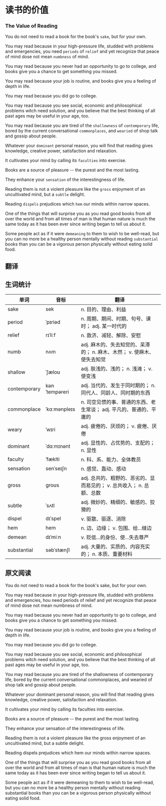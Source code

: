 # 读书的价值

### The Value of Reading
You do not need to read a book for the book's `sake`, but for your own.

You may read because in your high-pressure life, studded with problems and emergencies, you need `periods` of `relief` and yet recognize that peace of mind dose not mean `numbness` of mind.

You may read because you never had an opportunity to go to college, and books give you a chance to get something you missed.

You may read because your job is routine, and books give you a feeling of depth in life.

You may read because you did go to college.

You may read because you see social, economic and philosophical problems witch need solution, and you believe that the best thinking of all past ages may be useful in your age, too.

You may read because you are tired of the `shallowness` of `contemporary` life, bored by the current conversational `commonplaces`, and `wearied` of shop talk and gossip about people.

Whatever your `dominant` personal reason, you will find that reading gives knowledge, creative power, satisfaction and relaxation.

It cultivates your mind by calling its `faculties` into exercise.

Books are a source of pleasure -- the purest and the most lasting.

They enhance your `sensation` of the interestingness of life.

Reading them is not a violent pleasure like the `gross` enjoyment of an uncultivated mind, but a `subtle` delight.

Reading `dispels` prejudices which `hem` our minds within narrow spaces.

One of the things that will surprise you as you read good books from all over the world and from all times of man is that human nature is much the same today as it has been ever since writing began to tell us about it.

Some people act as if it were `demeaning` to them to wish to be well-read, but you can no more be a healthy person mentally without reading `substantial` books than you can be a vigorous person physically without eating solid food.


## 翻译

## 生词统计
| 单词 | 音标 | 翻译 |
|-|-|-|
| sake | sek | n. 目的、理由、利益 |
| period | ˈpɪriəd | n. 周期、期间、时期、句号、课时； adj. 某一时代的 |
| relief | rɪˈliːf | n. 救济、减轻、解除、安慰 |
| numb | nʌm | adj. 麻木的、失去知觉的、呆滞的； n. 麻木、木然； v. 使麻木、使失去知觉 |
| shallow | ˈʃæloʊ | adj. 肤浅的、浅的； n. 浅滩； v. 使变浅 |
| contemporary | kənˈtempəreri | adj. 当代的、发生于同时期的； n. 同代人、同龄人、同时期的东西 |
| commonplace | ˈkɑːmənpleɪs | n. 司空见惯的事、普通的东西、老生常谈； adj. 平凡的、普通的、平庸的 |
| weary | ˈwɪri | adj. 疲倦的、厌烦的； v. 疲倦、厌倦 |
| dominant | ˈdɑːmɪnənt | adj. 显性的、占优势的、支配的； n. 显性 |
| faculty | ˈfæklti | n. 科、系、能力、全体教员 |
| sensation | senˈseɪʃn | n. 感觉、轰动、感动 |
| gross | ɡroʊs | adj. 总共的、粗野的、恶劣的、显而易见的； v. 总共收入； n. 总额、总数 |
| subtle | ˈsʌtl | adj. 微妙的、精细的、敏感的、狡猾的 |
| dispel | dɪˈspel | v. 驱散、驱逐、消除 |
| hem | hem | n. 边、边缘； v. 包围、给...缝边 |
| demean | dɪˈmiːn | v. 贬低...的身份、使...失去尊严 |
| substantial | səbˈstænʃl | adj. 大量的、实质的、内容充实的； n. 本质、重要材料 |

## 原文阅读
You do not need to read a book for the book's sake, but for your own.

You may read because in your high-pressure life, studded with problems and emergencies, hou need periods of relief and yet recognize that peace of mind dose not mean numbness of mind.

You may read because you never had an opportunity to go to college, and books give you a chance to get something you missed.

You may read because your job is routine, and books give you a feeling of depth in life.

You may read because you did go to college.

You may read because you see social, economic and philosophical problems witch need solution, and you believe that the best thinking of all past ages may be useful in your age, too.

You may read because you are tired of the shallowness of contemporary life, bored by the current conversational commonplaces, and wearied of shop talk and gossip about people.

Whatever your dominant personal reason, you will find that reading gives knowledge, creative power, satisfaction and relaxation.

It cultivates your mind by calling its faculties into exercise.

Books are a source of pleasure -- the purest and the most lasting.

They enhance your sensation of the interestingness of life.

Reading them is not a violent pleasure like the gross enjoyment of an uncultivated mind, but a subtle delight.

Reading dispels prejudices which hem our minds within narrow spaces.

One of the things that will surprise you as you read good books from all over the world and from all times of man is that human nature is much the same today as it has been ever since writing began to tell us about it.

Some people act as if it were demeaning to them to wish to be well-read, but you can no more be a healthy person mentally without reading substantial books than you can be a vigorous person physically without eating solid food.


<src-rtyAudio :src="'https://rtyxmd.gitee.io/rtyresources2020/February/The%20Value%20of%20Reading.mp3'"></src-rtyAudio>